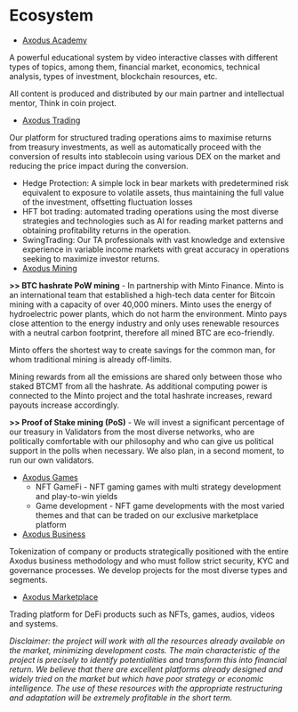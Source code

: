 # Ecosystem

* [Axodus Academy](https://academy.axodus.finance)&#x20;

A powerful educational system by video interactive classes with different types of topics, among them, financial market, economics, technical analysis, types of investment, blockchain resources, etc.

All content is produced and distributed by our main partner and intellectual mentor, Think in coin project.

* [Axodus Trading](https://trading.axodus.finance)&#x20;

Our platform for structured trading operations aims to maximise returns from treasury investments, as well as automatically proceed with the conversion of results into stablecoin using various DEX on the market and reducing the price impact during the conversion.

* Hedge Protection: A simple lock in bear markets with predetermined risk equivalent to exposure to volatile assets, thus maintaining the full value of the investment, offsetting fluctuation losses
* HFT bot trading: automated trading operations using the most diverse strategies and technologies such as AI for reading market patterns and obtaining profitability returns in the operation.
* SwingTrading: Our TA professionals with vast knowledge and extensive experience in variable income markets with great accuracy in operations seeking to maximize investor returns.&#x20;
* [Axodus Mining](https://mining.axodus.finance)

**>> BTC hashrate PoW mining** - In partnership with Minto Finance. Minto is an international team that established a high-tech data center for Bitcoin mining with a capacity of over 40,000 miners. Minto uses the energy of hydroelectric power plants, which do not harm the environment. Minto pays close attention to the energy industry and only uses renewable resources with a neutral carbon footprint, therefore all mined BTC are eco-friendly.

Minto offers the shortest way to create savings for the common man, for whom traditional mining is already off-limits.

Mining rewards from all the emissions are shared only between those who staked BTCMT from all the hashrate. As additional computing power is connected to the Minto project and the total hashrate increases, reward payouts increase accordingly.

**>> Proof of Stake mining (PoS)** - We will invest a significant percentage of our treasury in Validators from the most diverse networks, who are politically comfortable with our philosophy and who can give us political support in the polls when necessary. We also plan, in a second moment, to run our own validators.

* [Axodus Games](https://games.axodus.finance)&#x20;
  * NFT GameFi - NFT gaming games with multi strategy development and play-to-win yields
  * Game development - NFT game developments with the most varied themes and that can be traded on our exclusive marketplace platform
* [Axodus Business](https://business.axodus.finance)&#x20;

Tokenization of company or ​products strategically positioned with the entire Axodus business methodology and who must follow strict security, KYC and governance processes. We develop projects for the most diverse types and segments.

* [Axodus Marketplace](https://marketplace.axodus.finance)

Trading platform for DeFi products such as NFTs, games, audios, videos and systems.

_Disclaimer: the project will work with all the resources already available on the market, minimizing development costs. The main characteristic of the project is precisely to identify potentialities and transform this into financial return. We believe that there are excellent platforms already designed and widely tried on the market but which have poor strategy or economic intelligence. The use of these resources with the appropriate restructuring and adaptation will be extremely profitable in the short term._
